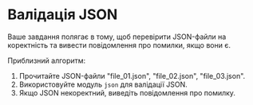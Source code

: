 # Валідація JSON
Ваше завдання полягає в тому, щоб перевірити JSON-файли на коректність та вивести повідомлення про помилки, якщо вони є.

Приблизний алгоритм:
1. Прочитайте JSON-файли "file_01.json", "file_02.json", "file_03.json".
2. Використовуйте модуль `json` для валідації JSON.
3. Якщо JSON некоректний, виведіть повідомлення про помилку.